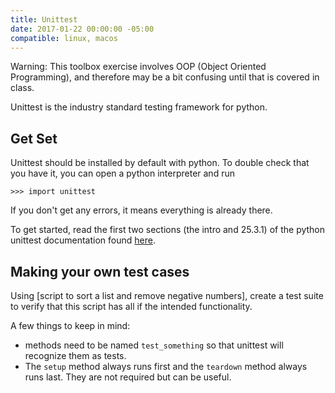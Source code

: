 ```yaml
---
title: Unittest
date: 2017-01-22 00:00:00 -05:00
compatible: linux, macos
---
```


Warning: This toolbox exercise involves OOP (Object Oriented Programming), and
therefore may be a bit confusing until that is covered in class.

Unittest is the industry standard testing framework for python.

## Get Set

Unittest should be installed by default with python. To double check that you
have it, you can open a python interpreter and run

    >>> import unittest

If you don't get any errors, it means everything is already there.

To get started, read the first two sections (the intro and 25.3.1) of the
python unittest documentation found
[here](https://docs.python.org/3/library/unittest.html).

## Making your own test cases

Using [script to sort a list and remove negative numbers], create a test suite
to verify that this script has all if the intended functionality.

A few things to keep in mind:

  * methods need to be named `test_something` so that unittest will recognize them as tests.
  * The `setup` method always runs first and the `teardown` method always runs last. They are not required but can be useful.
